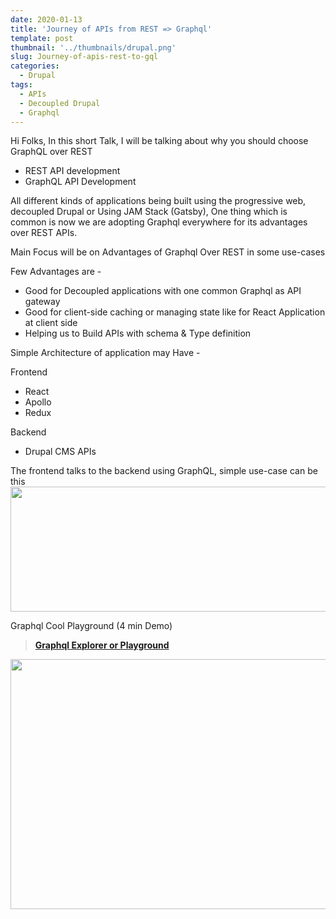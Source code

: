 ```yaml
---
date: 2020-01-13
title: 'Journey of APIs from REST => Graphql'
template: post
thumbnail: '../thumbnails/drupal.png'
slug: Journey-of-apis-rest-to-gql
categories:
  - Drupal
tags:
  - APIs
  - Decoupled Drupal
  - Graphql
---
```


Hi Folks,
In this short Talk, I will be talking about why you should choose GraphQL over REST 

* REST API development
* GraphQL API Development 

All different kinds of applications being built using the progressive web, decoupled Drupal or Using JAM Stack (Gatsby), One thing which is common is now we are adopting Graphql everywhere for its advantages over REST APIs.

Main Focus will be on Advantages of Graphql Over REST in some use-cases

Few Advantages are - 

* Good for Decoupled applications with one common Graphql as API gateway 
* Good for client-side caching or managing state like for React Application at client side
* Helping us to Build APIs with schema & Type definition

Simple Architecture of application may Have - 

Frontend
* React
* Apollo
* Redux

Backend
* Drupal CMS APIs

The frontend talks to the backend using GraphQL, simple use-case can be this 
<img class="cp t u fy ak" src="../thumbnails/arch.png" width="600" height="200" role="presentation"/>

Graphql Cool Playground (4 min Demo)
> [**Graphql Explorer or Playground**]()

<img class="cp t u fy ak" src="https://miro.medium.com/max/3600/1*A1eQh4GlSP0Rjnt_u2VifQ.png" width="800" height="400" role="presentation"/>

